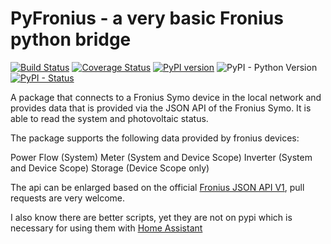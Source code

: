 # PyFronius - a very basic Fronius python bridge
[![Build Status](https://travis-ci.com/nielstron/pyfronius.svg?branch=master)](https://travis-ci.com/nielstron/pyfronius)
[![Coverage Status](https://coveralls.io/repos/github/nielstron/pyfronius/badge.svg?branch=master)](https://coveralls.io/github/nielstron/pyfronius?branch=master)
 [![PyPI version](https://badge.fury.io/py/PyFronius.svg)](https://pypi.org/project/pyfronius/)
 ![PyPI - Python Version](https://img.shields.io/pypi/pyversions/PyFronius.svg)
 [![PyPI - Status](https://img.shields.io/pypi/status/PyFronius.svg)](https://pypi.org/project/pyfronius/)

A package that connects to a Fronius Symo device in the local network and provides data
that is provided via the JSON API of the Fronius Symo.
It is able to read the system and photovoltaic status.

The package supports the following data provided by fronius devices:

Power Flow (System)
Meter (System and Device Scope)
Inverter (System and Device Scope)
Storage (Device Scope only) 

The api can be enlarged based on the official 
[Fronius JSON API V1](https://www.fronius.com/~/downloads/Solar%20Energy/Operating%20Instructions/42%2C0410%2C2012.pdf),
 pull requests are very welcome.

I also know there are better scripts, yet they are not on pypi which is necessary
for using them with [Home Assistant](https://www.home-assistant.io)
